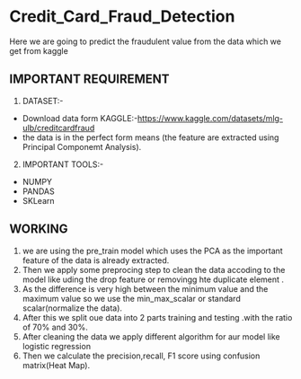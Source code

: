 # Credit_Card_Fraud_Detection
Here we are going to predict the fraudulent value from the data which we get from kaggle 
## IMPORTANT REQUIREMENT
1. DATASET:-

  * Download data form KAGGLE:-https://www.kaggle.com/datasets/mlg-ulb/creditcardfraud
  * the data is in the perfect form means (the feature are extracted using Principal Componemt Analysis). 
 
2. IMPORTANT TOOLS:-
  * NUMPY
  * PANDAS
  * SKLearn
 ## WORKING
 1. we are using the pre_train model which uses the PCA as the important feature of the data is already extracted.
 2. Then we apply some preprocing step to clean the data accoding to the model like uding the drop feature or removingg hte duplicate element .
 3. As the difference is very high between the minimum value and the maximum value so we use the min_max_scalar or standard scalar(normalize the data).
 4. After this we split oue data into 2 parts training and testing .with the ratio of 70% and 30%.
 5. After cleaning the data we apply different algorithm for aur model like logistic regression
 6. Then we calculate the precision,recall, F1 score using confusion matrix(Heat Map).   
